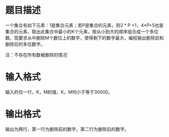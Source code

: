 # 

 
 # 题目描述 
<p>一个集合有如下元素：1是集合元素；若P是集合的元素，则2&nbsp;*&nbsp;P&nbsp;+1，4*P+5也是集合的元素，取出此集合中最小的K个元素，按从小到大的顺序组合成一个多位数，现要求从中删除M个数位上的数字，使得剩下的数字最大，编程输出删除前和删除后的多位数字。</p>

<p>注：不存在所有数被删除的情况`</p> 

 
 # 输入格式 
<p>输入的仅一行，K，M的值，K，M均小于等于30000。</p> 

 
 # 输出格式 
<p>输出为两行，第一行为删除前的数字，第二行为删除后的数字。</p> 
